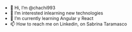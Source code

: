 - 👋 Hi, I’m @chachi993
- 👀 I’m interested inlearning new technologies
- 🌱 I’m currently learning Angular y React
- 📫 How to reach me on Linkedin, on Sabrina Taramasco

